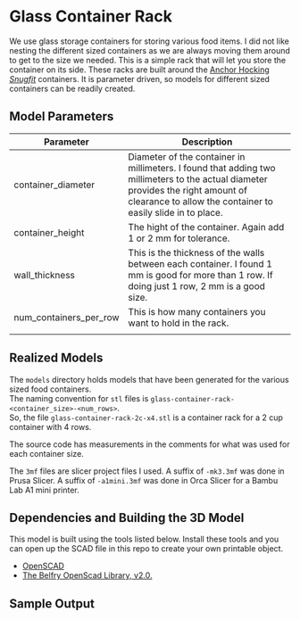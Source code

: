 # Glass Container Rack

We use glass storage containers for storing various food items. I did not like nesting the different
sized containers as we are always moving them around to get to the size we needed. This is a simple rack that will let you store the container on its side. These racks are built around the [Anchor Hocking _Snugfit_](https://www.anchorhocking.com/snug-fit/) containers. It is parameter driven, so models for different sized containers can be readily created.

## Model Parameters

| Parameter              | Description                                                                                                                                                                                     |
| ---------------------- | ----------------------------------------------------------------------------------------------------------------------------------------------------------------------------------------------- |
| container_diameter     | Diameter of the container in millimeters. I found that adding two millimeters to the actual diameter provides the right amount of clearance to allow the container to easily slide in to place. |
| container_height       | The hight of the container. Again add 1 or 2 mm for tolerance.                                                                                                                                  |
| wall_thickness         | This is the thickness of the walls between each container. I found 1 mm is good for more than 1 row. If doing just 1 row, 2 mm is a good size.                                                  |
| num_containers_per_row | This is how many containers you want to hold in the rack.                                                                                                                                       |
|                        |                                                                                                                                                                                                 |

## Realized Models

The `models` directory holds models that have been generated for the various sized food containers.  
The naming convention for `stl` files is `glass-container-rack-<container_size>-<num_rows>`.  
So, the file `glass-container-rack-2c-x4.stl` is a container rack for a 2 cup container with 4 rows. 

The source code has measurements in the comments for what was used for each container size.

The `3mf` files are slicer project files I used.  A suffix of `-mk3.3mf` was done in Prusa Slicer. 
A suffix of `-a1mini.3mf` was done in Orca Slicer for a Bambu Lab A1 mini printer.

## Dependencies and Building the 3D Model

This model is built using the tools listed below. Install these tools and you can open up the SCAD file in this repo to create your own printable object.

- [OpenSCAD](https://openscad.org)
- [The Belfry OpenScad Library, v2.0.](https://github.com/BelfrySCAD/BOSL2)

## Sample Output
